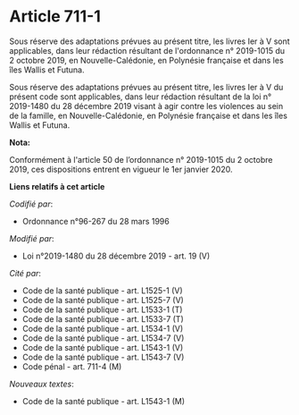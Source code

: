 # Article 711-1

Sous réserve des adaptations prévues au présent titre, les livres Ier à V sont applicables, dans leur rédaction résultant de
l'ordonnance n° 2019-1015 du 2 octobre 2019, en Nouvelle-Calédonie, en Polynésie française et dans les îles Wallis et Futuna.

Sous réserve des adaptations prévues au présent titre, les livres Ier à V du présent code sont applicables, dans leur
rédaction résultant de la loi n° 2019-1480 du 28 décembre 2019 visant à agir contre les violences au sein de la famille, en
Nouvelle-Calédonie, en Polynésie française et dans les îles Wallis et Futuna.

**Nota:**

Conformément à l'article 50 de l’ordonnance n° 2019-1015 du 2 octobre 2019, ces dispositions entrent en vigueur le 1er
janvier 2020.

**Liens relatifs à cet article**

_Codifié par_:

  - Ordonnance n°96-267 du 28 mars 1996

_Modifié par_:

  - Loi n°2019-1480 du 28 décembre 2019 - art. 19 (V)

_Cité par_:

  - Code de la santé publique - art. L1525-1 (V)
  - Code de la santé publique - art. L1525-7 (V)
  - Code de la santé publique - art. L1533-1 (T)
  - Code de la santé publique - art. L1533-7 (T)
  - Code de la santé publique - art. L1534-1 (V)
  - Code de la santé publique - art. L1534-7 (V)
  - Code de la santé publique - art. L1543-1 (V)
  - Code de la santé publique - art. L1543-7 (V)
  - Code pénal - art. 711-4 (M)

_Nouveaux textes_:

  - Code de la santé publique - art. L1543-1 (M)

